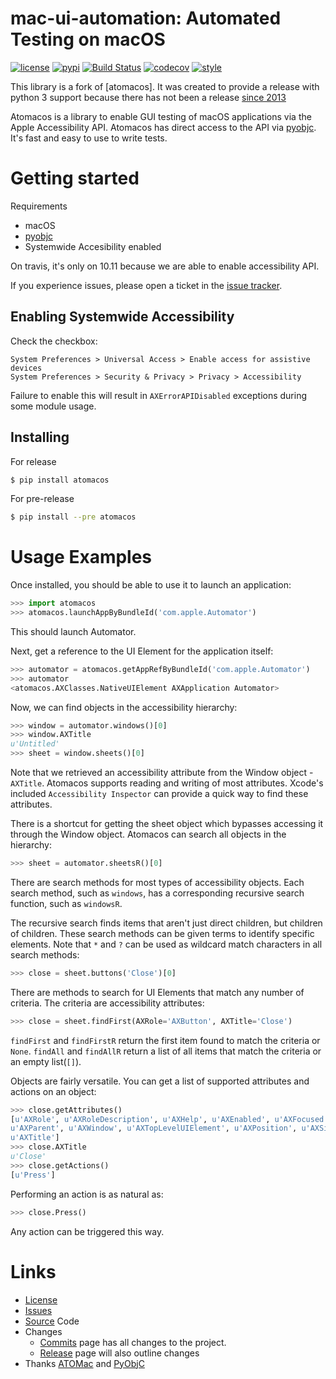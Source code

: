 # mac-ui-automation: Automated Testing on macOS
[![license](https://img.shields.io/github/license/daveenguyen/atomacos.svg?style=flat-square)](https://github.com/daveenguyen/atomacos/blob/master/LICENSE)
[![pypi](https://img.shields.io/pypi/v/atomacos.svg?style=flat-square)](https://pypi.org/project/atomacos/)
[![Build Status](https://img.shields.io/travis/daveenguyen/atomacos/master.svg?style=flat-square)](https://travis-ci.org/daveenguyen/atomacos)
[![codecov](https://img.shields.io/codecov/c/github/daveenguyen/atomacos/master.svg?style=flat-square)](https://codecov.io/gh/daveenguyen/atomacos/)
[![style](https://img.shields.io/badge/code%20style-black-black.svg?style=flat-square)](https://github.com/ambv/black)

This library is a fork of [atomacos].
It was created to provide a release with python 3 support because
there has not been a release [since 2013](https://github.com/pyatom/pyatom/releases)

Atomacos is a library to enable GUI testing of macOS applications via the Apple Accessibility API.
Atomacos has direct access to the API via [pyobjc]. It's fast and easy to use to write tests.


# Getting started
Requirements
- macOS
- [pyobjc]
- Systemwide Accesibility enabled

On travis, it's only on 10.11 because we are able to enable accessibility API.

If you experience issues, please open a ticket in the [issue tracker][issues].

## Enabling Systemwide Accessibility
Check the checkbox:
```
System Preferences > Universal Access > Enable access for assistive devices
System Preferences > Security & Privacy > Privacy > Accessibility
```

Failure to enable this will result in `AXErrorAPIDisabled` exceptions during some module usage.


## Installing

For release
```bash
$ pip install atomacos
```

For pre-release
```bash
$ pip install --pre atomacos
```


# Usage Examples
Once installed, you should be able to use it to launch an application:

```python
>>> import atomacos
>>> atomacos.launchAppByBundleId('com.apple.Automator')
```

This should launch Automator.


Next, get a reference to the UI Element for the application itself:

```python
>>> automator = atomacos.getAppRefByBundleId('com.apple.Automator')
>>> automator
<atomacos.AXClasses.NativeUIElement AXApplication Automator>
```


Now, we can find objects in the accessibility hierarchy:

```python
>>> window = automator.windows()[0]
>>> window.AXTitle
u'Untitled'
>>> sheet = window.sheets()[0]
```

Note that we retrieved an accessibility attribute from the Window object - `AXTitle`.
Atomacos supports reading and writing of most attributes.
Xcode's included `Accessibility Inspector` can provide a quick way to find these attributes.


There is a shortcut for getting the sheet object which
bypasses accessing it through the Window object.
Atomacos can search all objects in the hierarchy:

```python
>>> sheet = automator.sheetsR()[0]
```


There are search methods for most types of accessibility objects.
Each search method, such as `windows`,
has a corresponding recursive search function, such as `windowsR`.

The recursive search finds items that aren't just direct children, but children of children.
These search methods can be given terms to identify specific elements.
Note that `*` and `?` can be used as wildcard match characters in all search methods:

```python
>>> close = sheet.buttons('Close')[0]
```


There are methods to search for UI Elements that match any number of criteria.
The criteria are accessibility attributes:

```python
>>> close = sheet.findFirst(AXRole='AXButton', AXTitle='Close')
```

`findFirst` and `findFirstR` return the first item found to match the criteria or `None`.
`findAll` and `findAllR` return a list of all items that match the criteria or an empty list(`[]`).


Objects are fairly versatile.
You can get a list of supported attributes and actions on an object:

```python
>>> close.getAttributes()
[u'AXRole', u'AXRoleDescription', u'AXHelp', u'AXEnabled', u'AXFocused',
u'AXParent', u'AXWindow', u'AXTopLevelUIElement', u'AXPosition', u'AXSize',
u'AXTitle']
>>> close.AXTitle
u'Close'
>>> close.getActions()
[u'Press']
```


Performing an action is as natural as:

```python
>>> close.Press()
```

Any action can be triggered this way.



# Links
- [License]
- [Issues]
- [Source] Code
- Changes
    - [Commits] page has all changes to the project.
    - [Release] page will also outline changes
- Thanks [ATOMac] and [PyObjC]


[source]:  https://github.com/daveenguyen/atomacos
[release]: https://github.com/daveenguyen/atomacos/releases
[commits]: https://github.com/daveenguyen/atomacos/commits
[license]: https://github.com/daveenguyen/atomacos/blob/master/LICENSE
[issues]:  https://github.com/daveenguyen/atomacos/issues
[pypi]:    https://pypi.org/project/atomacos/
[travis]:  https://travis-ci.org/daveenguyen/atomacos
[codecov]: https://codecov.io/gh/daveenguyen/atomacos/
[black]:   https://github.com/ambv/black
[atomac]:  https://github.com/pyatom/pyatom
[pyobjc]:  https://bitbucket.org/ronaldoussoren/pyobjc
